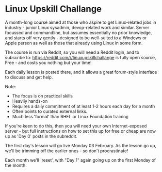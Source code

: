 # Linux Upskill Challange

A month-long course aimed at those who aspire to get Linux-related jobs in industry - junior Linux sysadmin, devop-related work and similar. Server focussed and commandline, but assumes essentially no prior knowledge, and starts off very gently - designed to be well-suited to a Windows or Apple person as well as those that already
using Linux in some form.

The course is run via Reddit, so you will need a Reddit login, and to subscribe to: https://reddit.com/r/linuxupskillchallange is fully open source, Free - and costs you nothing but your time! 

Each daily lesson is posted there, and it allows a great forum-style interface to discuss and get help. 

Note: 
* The focus is on practical skills 
* Heavily hands-on
* Requires a daily commitment of at least 1-2 hours each day for a month
* Often points to curated external links. 
* Much less 'formal' than RHEL or Linux Foundation training

If you're keen to do this, then you will need your own Internet-exposed server - but full
instructions on how to set this up for free or cheap are now up as 'Day 0' posts in the
subreddit.

The first day's lesson will go live Monday 03 February. As the lesson go up, we'll be trimming off the earlier ones - so don't procrastinate!

Each month we'll 'reset', with "Day 1" again going up on the first Monday of the month.
